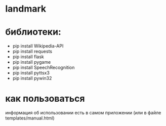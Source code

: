 # landmark

# библиотеки:
  - pip install Wikipedia-API
  - pip install requests
  - pip install flask
  - pip install pygame
  - pip install SpeechRecognition
  - pip install pyttsx3
  - pip install pywin32
 
# как пользоваться
  информация об использовании есть в самом приложении (или в файле templates/manual.html)
